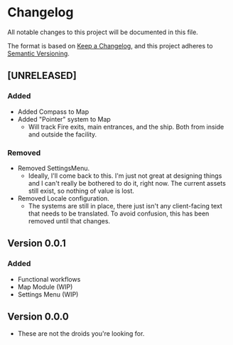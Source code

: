 # Changelog

All notable changes to this project will be documented in this file.

The format is based on [Keep a Changelog](https://keepachangelog.com/en/1.1.0/ 'Keep a Changelog, 1.1.0'),
and this project adheres to [Semantic Versioning](https://semver.org/spec/v2.0.0.html 'Semantic Versioning, 2.0.0').

## [UNRELEASED]

### Added

- Added Compass to Map
- Added "Pointer" system to Map
  - Will track Fire exits, main entrances, and the ship. Both from inside
    and outside the facility.

### Removed

- Removed SettingsMenu.
  - Ideally, I'll come back to this. I'm just not great at designing things
  and I can't really be bothered to do it, right now. The current assets
  still exist, so nothing of value is lost.
- Removed Locale configuration.
  - The systems are still in place, there just isn't any client-facing
  text that needs to be translated. To avoid confusion, this has been
  removed until that changes.

## Version 0.0.1

### Added

- Functional workflows
- Map Module (WIP)
- Settings Menu (WIP)

## Version 0.0.0

- These are not the droids you're looking for.
